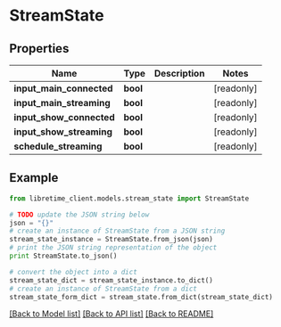 # StreamState


## Properties

Name | Type | Description | Notes
------------ | ------------- | ------------- | -------------
**input_main_connected** | **bool** |  | [readonly] 
**input_main_streaming** | **bool** |  | [readonly] 
**input_show_connected** | **bool** |  | [readonly] 
**input_show_streaming** | **bool** |  | [readonly] 
**schedule_streaming** | **bool** |  | [readonly] 

## Example

```python
from libretime_client.models.stream_state import StreamState

# TODO update the JSON string below
json = "{}"
# create an instance of StreamState from a JSON string
stream_state_instance = StreamState.from_json(json)
# print the JSON string representation of the object
print StreamState.to_json()

# convert the object into a dict
stream_state_dict = stream_state_instance.to_dict()
# create an instance of StreamState from a dict
stream_state_form_dict = stream_state.from_dict(stream_state_dict)
```
[[Back to Model list]](../README.md#documentation-for-models) [[Back to API list]](../README.md#documentation-for-api-endpoints) [[Back to README]](../README.md)


